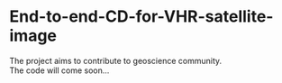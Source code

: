# End-to-end-CD-for-VHR-satellite-image
The project aims to contribute to geoscience community.
<br>
The code will come soon...
